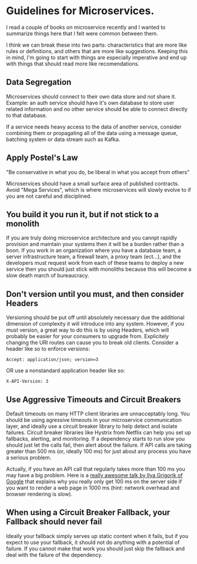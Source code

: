 # Guidelines for Microservices.

I read a couple of books on microservice recently and I wanted to summarize things here that I felt were common between them. 

I think we can break these into two parts: characteristics that are more like rules or definitions, and others that are more like suggestions. Keeping this in mind, I'm going to start with things are especially imperative and end up with things that should read more like recomendations.

## Data Segregation

Microservices should connect to their own data store and not share it. Example: an auth service should have it's own database to store user 
related information and no other service should be able to connect directly to that database. 

If a service needs heavy access to the 
data of another service, consider combining them or propagating all of the data using a message queue,
batching system or data stream such as Kafka.

## Apply Postel's Law

"Be conservative in what you do, be liberal in what you accept from others"

Microservices should have a small surface area of published contracts. Avoid "Mega Services", which is where microservices will slowly evolve to if you are not careful and disciplined. 


## You build it you run it, but if not stick to a monolith

If you are truly doing microservice architecture and you cannpt rapidly provision and maintain your systems then it will be a burden rather than a boon. If you work in an organization where you have a database team, a server infrastructure team, a firewall team, a proxy team (ect...), and the developers must request work from each of these teams to deploy a new service then you should just stick with monoliths because this will become a slow death march of bureaucracy. 


## Don't version until you must, and then consider Headers

Versioning should be put off until absolutely necessary due the additional dimension of complexity it will introduce into any system. However, if you must version, a great way to do this is by using Headers, which will probably be easier for your consumers to upgrade from. Explicitely changing the URI routes can cause you to break old clients. Consider a header like so to enforce versions:

```
Accept: application/json; version=3
```

OR use a nonstandard application header like so:

```
X-API-Version: 3
```

## Use Aggressive Timeouts and Circuit Breakers

Default timeouts on many HTTP client libraries are unnacceptably long. You should be using agressive timeouts in your microservice communication layer, and ideally use a circuit breaker library to help detect and isolate failures. Circuit breaker libraries like Hystrix from Netflix can help you set up fallbacks, alerting, and monitoring. If a dependency starts to run slow you should just let the calls fail, then alert about the failure. If API calls are taking greater than 500 ms (or, ideally 100 ms) for just about any process you have a serious problem. 

Actually, if you have an API call that regularly takes more than 100 ms you may have a big problem. Here is a [really awesome talk by Ilya Grigorik of Google](https://youtu.be/Il4swGfTOSM?t=34m57s) that explains why you really only get 100 ms on the server side if you want to render a web page in 1000 ms (hint: network overhead and browser rendering is slow). 


## When using a Circuit Breaker Fallback, your Fallback should never fail

Ideally your fallback simply serves up static content when it fails, but if you expect to use your fallback, it should not do anything with a potential of failure. If you cannot make that work you should just skip the fallback and deal with the failure of the dependency. 



